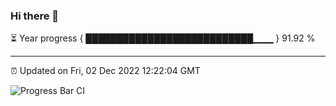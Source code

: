 ### Hi there 👋

⏳ Year progress { ███████████████████████████▁▁▁ } 91.92 %

---

⏰ Updated on Fri, 02 Dec 2022 12:22:04 GMT

![Progress Bar CI](https://github.com/liununu/liununu/workflows/Progress%20Bar%20CI/badge.svg)
